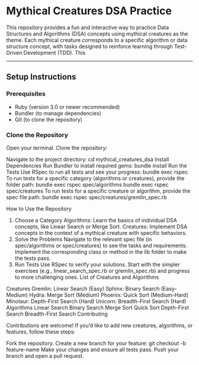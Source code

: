 # **Mythical Creatures DSA Practice**

This repository provides a fun and interactive way to practice Data Structures and Algorithms (DSA) concepts using mythical creatures as the theme. Each mythical creature corresponds to a specific algorithm or data structure concept, with tasks designed to reinforce learning through Test-Driven Development (TDD). This 

---

## **Setup Instructions**

### **Prerequisites**
- Ruby (version 3.0 or newer recommended)
- Bundler (to manage dependencies)
- Git (to clone the repository)

### **Clone the Repository**
Open your terminal.
Clone the repository:
  
Navigate to the project directory:
cd mythical_creatures_dsa
Install Dependencies
Run Bundler to install required gems:
bundle install
Run the Tests
Use RSpec to run all tests and see your progress:
bundle exec rspec
To run tests for a specific category (algorithms or creatures), provide the folder path:
bundle exec rspec spec/algorithms
bundle exec rspec spec/creatures
To run tests for a specific creature or algorithm, provide the spec file path:
bundle exec rspec spec/creatures/gremlin_spec.rb

How to Use the Repository

1. Choose a Category
Algorithms: Learn the basics of individual DSA concepts, like Linear Search or Merge Sort.
Creatures: Implement DSA concepts in the context of a mythical creature with specific behaviors.
2. Solve the Problems
Navigate to the relevant spec file (in spec/algorithms or spec/creatures) to see the tasks and requirements.
Implement the corresponding class or method in the lib folder to make the tests pass.
3. Run Tests
Use RSpec to verify your solutions.
Start with the simpler exercises (e.g., linear_search_spec.rb or gremlin_spec.rb) and progress to more challenging ones.
List of Creatures and Algorithms

Creatures
Gremlin: Linear Search (Easy)
Sphinx: Binary Search (Easy-Medium)
Hydra: Merge Sort (Medium)
Phoenix: Quick Sort (Medium-Hard)
Minotaur: Depth-First Search (Hard)
Unicorn: Breadth-First Search (Hard)
Algorithms
Linear Search
Binary Search
Merge Sort
Quick Sort
Depth-First Search
Breadth-First Search
Contributing

Contributions are welcome! If you’d like to add new creatures, algorithms, or features, follow these steps:

Fork the repository.
Create a new branch for your feature:
git checkout -b feature-name
Make your changes and ensure all tests pass.
Push your branch and open a pull request.
